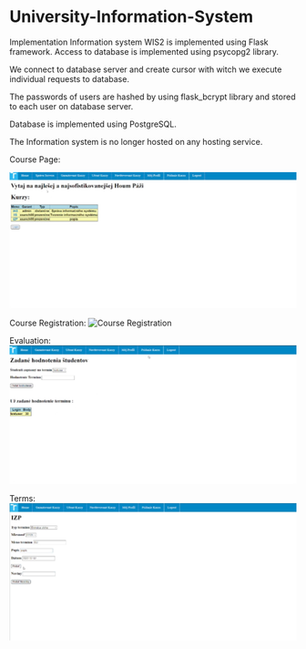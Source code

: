 # University-Information-System

Implementation
Information system WIS2 is implemented using Flask framework.
Access to database is implemented using psycopg2 library.

We connect to database server and create cursor with witch we execute 
individual requests to database.

The passwords of users are hashed by using flask_bcrypt library and stored to each user on database server.

Database is implemented using PostgreSQL.

The Information system is no longer hosted on any hosting service.

Course Page:

![Courses](/Images/HomePage.png)

Course Registration:
![Course Registration](Images/Pridaniekurzu.png)

Evaluation:
![Evaluation](Images/Evaluation.png)

Terms:
![Terms](Images/Terminy.png)
